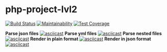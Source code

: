 # php-project-lvl2

[![Build Status](https://travis-ci.org/DAS27/php-project-lvl2.svg?branch=master)](https://travis-ci.org/DAS27/php-project-lvl2)
[![Maintainability](https://api.codeclimate.com/v1/badges/9fd09b555b603b9d9747/maintainability)](https://codeclimate.com/github/DAS27/php-project-lvl2/maintainability)
[![Test Coverage](https://api.codeclimate.com/v1/badges/9fd09b555b603b9d9747/test_coverage)](https://codeclimate.com/github/DAS27/php-project-lvl2/test_coverage)

**Parse json files**
[![asciicast](https://asciinema.org/a/3FUMgsFbyONf8AuEBmqGxYPrI.svg)](https://asciinema.org/a/3FUMgsFbyONf8AuEBmqGxYPrI)
**Parse yml files**
[![asciicast](https://asciinema.org/a/JWopstAW304PAUaLCGiZ08utE.svg)](https://asciinema.org/a/JWopstAW304PAUaLCGiZ08utE)
**Parse nested files**
[![asciicast](https://asciinema.org/a/moLHIWBfN2jUmG9bkifDQNDeJ.svg)](https://asciinema.org/a/moLHIWBfN2jUmG9bkifDQNDeJ)
**Render in plain format**
[![asciicast](https://asciinema.org/a/CbM8kThTAEBKlgLKIrQLfPgKo.svg)](https://asciinema.org/a/CbM8kThTAEBKlgLKIrQLfPgKo)
**Render in json format**
[![asciicast](https://asciinema.org/a/e0HA9TSS60Fbmip0aPDyCmwRc.svg)](https://asciinema.org/a/e0HA9TSS60Fbmip0aPDyCmwRc)